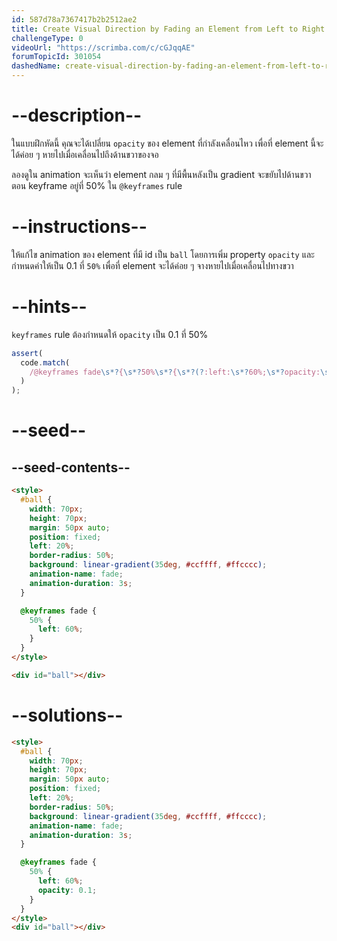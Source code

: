 ```yaml
---
id: 587d78a7367417b2b2512ae2
title: Create Visual Direction by Fading an Element from Left to Right
challengeType: 0
videoUrl: "https://scrimba.com/c/cGJqqAE"
forumTopicId: 301054
dashedName: create-visual-direction-by-fading-an-element-from-left-to-right
---
```


# --description--

ในแบบฝึกหัดนี้ คุณจะได้เปลี่ยน `opacity` ของ element ที่กำลังเคลื่อนไหว เพื่อที่ element นี้จะได้ค่อย ๆ หายไปเมื่อเคลื่อนไปถึงด้านขวาของจอ

ลองดูใน animation จะเห็นว่า element กลม ๆ ที่มีพื้นหลังเป็น gradient จะขยับไปด้านขวา ตอน keyframe อยู่ที่ 50% ใน `@keyframes` rule

# --instructions--

ให้แก้ไข animation ของ element ที่มี id เป็น `ball`
โดยการเพิ่ม property `opacity` และกำหนดค่าให้เป็น 0.1 ที่ `50%` เพื่อที่ element จะได้ค่อย ๆ จางหายไปเมื่อเคลื่อนไปทางขวา

# --hints--

`keyframes` rule ต้องกำหนดให้ `opacity` เป็น 0.1 ที่ 50%

```js
assert(
  code.match(
    /@keyframes fade\s*?{\s*?50%\s*?{\s*?(?:left:\s*?60%;\s*?opacity:\s*?0?\.1;|opacity:\s*?0?\.1;\s*?left:\s*?60%;)/gi
  )
);
```

# --seed--

## --seed-contents--

```html
<style>
  #ball {
    width: 70px;
    height: 70px;
    margin: 50px auto;
    position: fixed;
    left: 20%;
    border-radius: 50%;
    background: linear-gradient(35deg, #ccffff, #ffcccc);
    animation-name: fade;
    animation-duration: 3s;
  }

  @keyframes fade {
    50% {
      left: 60%;
    }
  }
</style>

<div id="ball"></div>
```

# --solutions--

```html
<style>
  #ball {
    width: 70px;
    height: 70px;
    margin: 50px auto;
    position: fixed;
    left: 20%;
    border-radius: 50%;
    background: linear-gradient(35deg, #ccffff, #ffcccc);
    animation-name: fade;
    animation-duration: 3s;
  }

  @keyframes fade {
    50% {
      left: 60%;
      opacity: 0.1;
    }
  }
</style>
<div id="ball"></div>
```
